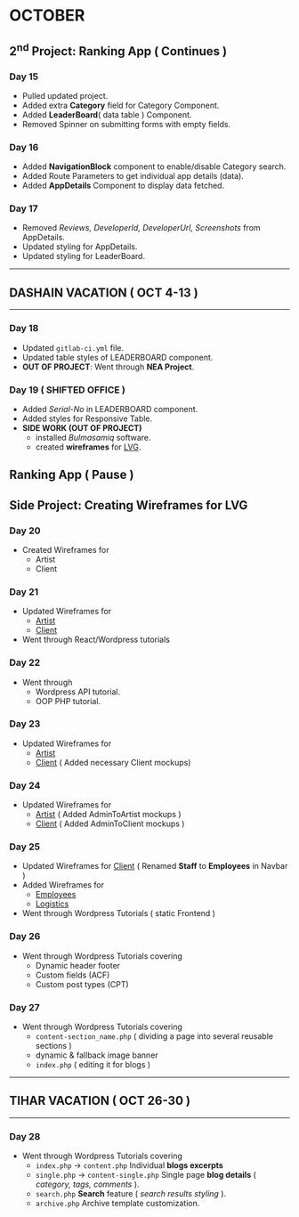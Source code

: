 # OCTOBER
## **2<sup>nd</sup> Project**: Ranking App ( Continues )

### Day 15
* Pulled updated project.
* Added extra **Category** field for Category Component.
* Added **LeaderBoard**( data table ) Component.
* Removed Spinner on submitting forms with empty fields.

### Day 16
* Added **NavigationBlock** component to enable/disable Category search.
* Added Route Parameters to get individual app details (data).
* Added **AppDetails** Component to display data fetched.

### Day 17
* Removed *Reviews, DeveloperId, DeveloperUrl, Screenshots* from AppDetails.
* Updated styling for AppDetails.
* Updated styling for LeaderBoard.

- - - 
## DASHAIN VACATION ( OCT 4-13 ) 
- - -

### Day 18 
* Updated `gitlab-ci.yml` file.
* Updated table styles of LEADERBOARD component.
* **OUT OF PROJECT**: Went through **NEA Project**.

### Day 19  ( SHIFTED OFFICE )
* Added *Serial-No* in LEADERBOARD component.
* Added styles for Responsive Table.
* **SIDE WORK (OUT OF PROJECT)**
    * installed *Bulmasamiq* software.
    * created **wireframes** for [LVG](https://github.com/tacmoktan/Internship-Side-tasks/tree/master/LVG-mockups).

## Ranking App ( Pause )

## **Side Project:** Creating Wireframes for LVG
### Day 20
* Created Wireframes for 
    * Artist
    * Client

### Day 21
* Updated Wireframes for
    * [Artist](https://github.com/tacmoktan/Internship-Side-tasks/tree/master/LVG-mockups/Artists)
    * [Client](https://github.com/tacmoktan/Internship-Side-tasks/tree/master/LVG-mockups/Clients)
* Went through React/Wordpress tutorials

### Day 22
* Went through
    * Wordpress API tutorial.
    * OOP PHP tutorial.

### Day 23
* Updated Wireframes for
    * [Artist](https://github.com/tacmoktan/Internship-Side-tasks/tree/master/LVG-mockups/Artists)
    * [Client](https://github.com/tacmoktan/Internship-Side-tasks/tree/master/LVG-mockups/Clients)
( Added necessary Client mockups)

### Day 24
* Updated Wireframes for
    * [Artist](https://github.com/tacmoktan/Internship-Side-tasks/tree/master/LVG-mockups/Artists)
    ( Added AdminToArtist mockups )
    * [Client](https://github.com/tacmoktan/Internship-Side-tasks/tree/master/LVG-mockups/Clients)
    ( Added AdminToClient mockups )

### Day 25
* Updated Wireframes for [Client](https://github.com/tacmoktan/Internship-Side-tasks/tree/master/LVG-mockups/Clients)
    ( Renamed **Staff** to **Employees** in Navbar )
* Added Wireframes for
    * [Employees](https://github.com/tacmoktan/Internship-Side-tasks/tree/master/LVG-mockups/Employees)
    * [Logistics](https://github.com/tacmoktan/Internship-Side-tasks/tree/master/LVG-mockups/Logistics)
* Went through Wordpress Tutorials  ( static Frontend )

### Day 26
* Went through Wordpress Tutorials covering 
    * Dynamic header footer
    * Custom fields (ACF)
    * Custom post types (CPT)

### Day 27
* Went through Wordpress Tutorials covering
    * `content-section_name.php` ( dividing a page into several reusable sections )
    * dynamic & fallback image banner
    * `index.php` ( editing it for blogs )

- - - 
## TIHAR VACATION ( OCT 26-30 ) 
- - -

### Day 28
* Went through Wordpress Tutorials covering
    * `index.php` -> `content.php` Individual **blogs excerpts**   
    * `single.php` ->  `content-single.php` Single page **blog details** ( *category, tags, comments* ).
    * `search.php` **Search** feature ( *search results styling* ).
    * `archive.php` Archive template customization.